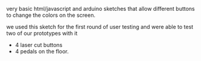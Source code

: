 very basic html/javascript and arduino sketches that allow different buttons to change the colors on the screen. 

we used this sketch for the first round of user testing and were able to test two of our prototypes with it

- 4 laser cut buttons
- 4 pedals on the floor. 
